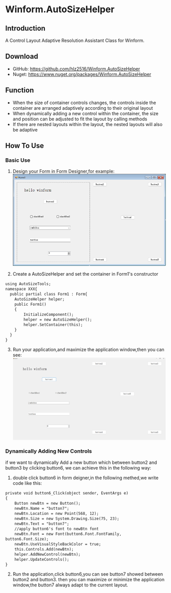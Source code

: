 # Winform.AutoSizeHelper

## Introduction
A Control Layout Adaptive Resolution Assistant Class for Winform.  

## Download
- GitHub: https://github.com/hlz2516/Winform.AutoSizeHelper 
- Nuget:  https://www.nuget.org/packages/Winform.AutoSizeHelper 

## Function
- When the size of container controls changes, the controls inside the container are arranged adaptively according to their original layout
- When dynamically adding a new control within the container, the size and position can be adjusted to fit the layout by calling methods
- If there are nested layouts within the layout, the nested layouts will also be adaptive

## How To Use

### Basic Use
1. Design your Form in Form Designer,for example:  
![step1](./pictures/step1.png)

2. Create  a AutoSizeHelper and set the container in Form1's constructor
```
using AutoSizeTools;
namespace XXX{
  public partial class Form1 : Form{
    AutoSizeHelper helper;
    public Form1()
    {
        InitializeComponent();
        helper = new AutoSizeHelper();
        helper.SetContainer(this);
    }
  }
}
```

3. Run your application,and maximize the application window,then you can see:
![step3](./pictures/step3.png)

### Dynamically Adding New Controls
if we want to dynamically Add a new button 
which between button2 and button3 by clicking button6,
we can achieve this in the following way:  
1. double click button6 in form deigner,in the following methed,we write code like this:
```
private void button6_Click(object sender, EventArgs e)
{
    Button newBtn = new Button();
    newBtn.Name = "button7";
    newBtn.Location = new Point(568, 12);
    newBtn.Size = new System.Drawing.Size(75, 23);
    newBtn.Text = "button7";
    //apply button6's font to newBtn font
    newBtn.Font = new Font(button6.Font.FontFamily, button6.Font.Size);
    newBtn.UseVisualStyleBackColor = true;
    this.Controls.Add(newBtn);
    helper.AddNewControl(newBtn);
    helper.UpdateControls();
}
```

2. Run the application,click button6,you can see button7 showed between button2 and button3.
then you can maximize or minimize the application window,the button7 always adapt to the current layout.